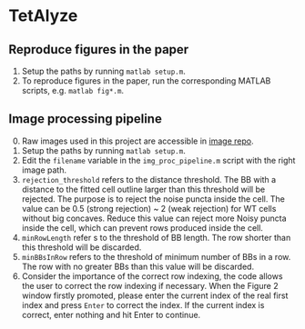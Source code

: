# TetAlyze
## Reproduce figures in the paper
1. Setup the paths by running `matlab setup.m`.
2. To reproduce figures in the paper, run the corresponding MATLAB scripts, e.g. 	`matlab fig*.m`.


## Image processing pipeline
0. Raw images used in this project are accessible in [image repo](https://github.com/murphygroup/PearsonGroupImages).
1. Setup the paths by running `matlab setup.m`.
2. Edit the `filename` variable in the `img_proc_pipeline.m` script with the right image path.
3. `rejection_threshold` refers to the distance threshold. The BB with a distance to the fitted
cell outline larger than this threshold will be rejected. The purpose is to reject the noise
puncta inside the cell. The value can be 0.5 (strong rejection) ~ 2 (weak rejection) for WT
cells without big concaves. 
Reduce this value can reject more Noisy puncta inside the cell, which can prevent rows
produced inside the cell.
4. `minRowLength` refer s to the threshold of BB length. The row shorter than this threshold
will be discarded.
5. `minBBsInRow` refers to the threshold of minimum number of BBs in a row. The row with
no greater BBs than this value will be discarded.
6. Consider the importance of the correct row indexing, the code allows the user to correct
the row indexing if necessary. When the Figure 2 window firstly promoted, please enter
the current index of the real first index and press `Enter` to correct the index. If the current
index is correct, enter nothing and hit Enter to continue. 
